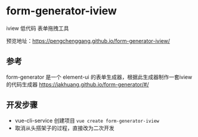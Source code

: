 # form-generator-iview
iview 低代码 表单拖拽工具

预览地址：https://pengchenggang.github.io/form-generator-iview/

## 参考
form-generator 是一个 element-ui 的表单生成器，根据此生成器制作一套iview的代码生成器
https://jakhuang.github.io/form-generator/#/

## 开发步骤

- vue-cli-service 创建项目 `vue create form-generator-iview`
- 取消从头搭架子的过程，直接改为二次开发
